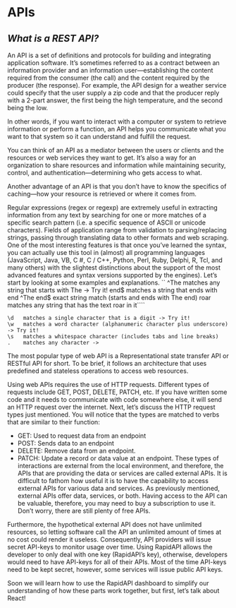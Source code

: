 # **APIs**
## *What is a REST API?*

An API is a set of definitions and protocols for building and integrating application software. It’s sometimes referred to as a contract between an information provider and an information user—establishing the content required from the consumer (the call) and the content required by the producer (the response). For example, the API design for a weather service could specify that the user supply a zip code and that the producer reply with a 2-part answer, the first being the high temperature, and the second being the low.  

In other words, if you want to interact with a computer or system to retrieve information or perform a function, an API helps you communicate what you want to that system so it can understand and fulfill the request. 

You can think of an API as a mediator between the users or clients and the resources or web services they want to get. It’s also a way for an organization to share resources and information while maintaining security, control, and authentication—determining who gets access to what. 

Another advantage of an API is that you don’t have to know the specifics of caching—how your resource is retrieved or where it comes from.

Regular expressions (regex or regexp) are extremely useful in extracting information from any text by searching for one or more matches of a specific search pattern (i.e. a specific sequence of ASCII or unicode characters).
Fields of application range from validation to parsing/replacing strings, passing through translating data to other formats and web scraping.
One of the most interesting features is that once you’ve learned the syntax, you can actually use this tool in (almost) all programming languages ​​(JavaScript, Java, VB, C #, C / C++, Python, Perl, Ruby, Delphi, R, Tcl, and many others) with the slightest distinctions about the support of the most advanced features and syntax versions supported by the engines).
Let’s start by looking at some examples and explanations.
``
^The        matches any string that starts with The -> Try it!
end$        matches a string that ends with end
^The end$   exact string match (starts and ends with The end)
roar        matches any string that has the text roar in it````




```
\d   matches a single character that is a digit -> Try it!
\w   matches a word character (alphanumeric character plus underscore) -> Try it!
\s   matches a whitespace character (includes tabs and line breaks)
.    matches any character ->
```

The most popular type of web API is a Representational state transfer API or RESTful API for short. To be brief, it follows an architecture that uses predefined and stateless operations to access web resources.

Using web APIs requires the use of HTTP requests. Different types of requests include GET, POST, DELETE, PATCH, etc. If you have written some code and it needs to communicate with code somewhere else, it will send an HTTP request over the internet. Next, let’s discuss the HTTP request types just mentioned. You will notice that the types are matched to verbs that are similar to their function:

* GET: Used to request data from an endpoint
* POST: Sends data to an endpoint
* DELETE: Remove data from an endpoint.
* PATCH: Update a record or data value at an endpoint.
These types of interactions are external from the local environment, and therefore, the APIs that are providing the data or services are called external APIs. It is difficult to fathom how useful it is to have the capability to access external APIs for various data and services.
As previously mentioned, external APIs offer data, services, or both. Having access to the API can be valuable, therefore, you may need to buy a subscription to use it. Don’t worry, there are still plenty of free APIs.

Furthermore, the hypothetical external API does not have unlimited resources, so letting software call the API an unlimited amount of times at no cost could render it useless. Consequently, API providers will issue secret API-keys to monitor usage over time. Using RapidAPI allows the developer to only deal with one key (RapidAPI’s key), otherwise, developers would need to have API-keys for all of their APIs. Most of the time API-keys need to be kept secret, however, some services will issue public API keys.

Soon we will learn how to use the RapidAPI dashboard to simplify our understanding of how these parts work together, but first, let’s talk about React!
